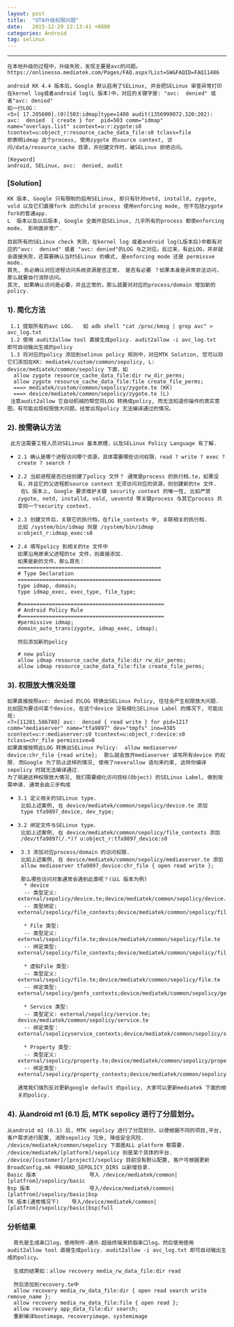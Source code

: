 ```yaml
---
layout: post
title:  "OTA升级权限问题"
date:   2015-12-29 22:13:41 +0800
categories: Android
tag: selinux
---
```


-----------------------

    在本地升级的过程中，升级失败，发现主要是avc的问题。 
    https://onlinesso.mediatek.com/Pages/FAQ.aspx?List=SW&FAQID=FAQ11486

    android KK 4.4 版本后，Google 默认启用了SELinux, 并会把SELinux 审查异常打印在kernel log或者android log(L 版本)中，对应的关键字是: "avc:  denied" 或者"avc: denied"
    如一行LOG：
    <5>[ 17.285600].(0)[503:idmap]type=1400 audit(1356999072.320:202): avc:  denied  { create } for  pid=503 comm="idmap" name="overlays.list" scontext=u:r:zygote:s0 tcontext=u:object_r:resource_cache_data_file:s0 tclass=file
    即表明idmap 这个process, 使用zygote 的source context, 访问/data/resource_cache 目录，并创建文件时，被SELinux 拒绝访问。
 
    [Keyword]
    android, SELinux, avc:  denied, audit
 
### [Solution]

    KK 版本, Google 只有限制的启用SELinux, 即只有针对netd, installd, zygote, vold 以及它们直接fork 出的child process 使用enforcing mode, 但不包括zygote fork的普通app.
    L  版本以及以后版本, Google 全面开启SELinux, 几乎所有的process 都使enforcing mode， 影响面非常广.
 
    目前所有的SELinux check 失败，在kernel log 或者android log(L版本后)中都有对应的"avc:  denied" 或者 "avc: denied"的LOG 与之对应。反过来，有此LOG，并非就会直接失败，还需要确认当时SELinux 的模式, 是enforcing mode 还是 permissve mode.
    首先, 务必确认对应进程访问系统资源是否正常， 是否有必要 ？如果本身是异常非法访问，那么就要自行消除访问。
    其次, 如果确认访问是必要，并且正常的，那么就要对对应的process/domain 增加新的policy.

### 1). 简化方法
 
     1.1 提取所有的avc LOG.   如 adb shell "cat /proc/kmsg | grep avc" > avc_log.txt
     1.2 使用 audit2allow tool 直接生成policy. audit2allow -i avc_log.txt  即可自动输出生成的policy
     1.3 将对应的policy 添加到selinux policy 规则中，对应MTK Solution, 您可以将它们添加在KK: mediatek/custom/common/sepolicy, L: device/mediatek/common/sepolicy 下面，如
      allow zygote resource_cache_data_file:dir rw_dir_perms;
      allow zygote resource_cache_data_file:file create_file_perms;
      ===> mediatek/custom/common/sepolicy/zygote.te (KK)
      ===> device/mediatek/common/sepolicy/zygote.te (L)
     注意audit2allow 它自动机械的帮您将LOG 转换成policy, 而无法知道你操作的真实意图，有可能出现权限放大问题，经常出现policy 无法编译通过的情况。
 
### 2). 按需确认方法
     此方法需要工程人员对SELinux 基本原理，以及SELinux Policy Language 有了解. 
+     2.1 确认是哪个进程访问哪个资源，具体需要哪些访问权限，read ? write ? exec ? create ? search ?
+     2.2 当前进程是否已经创建了policy 文件？ 通常是process 的执行档.te，如果没有，并且它的父进程即source context 无须访问对应的资源，则创建新的te 文件.
       在L 版本上, Google 要求维护关键 security context 的唯一性, 比如严禁zygote, netd, installd, vold, ueventd 等关键process 与其它process 共享同一个security context.
+     2.3 创建文件后，关联它的执行档，在file_contexts 中, 关联相关的执行档.
      比如 /system/bin/idmap 则是 /system/bin/idmap u:object_r:idmap_exec:s0
+     2.4 填写policy 到相关的te 文件中
      如果沿用原来父进程的te 文件，则直接添加.
      如果是新的文件，那么首先：
      ==============================================
      # Type Declaration
      ==============================================
      type idmap, domain;
      type idmap_exec, exec_type, file_type;
  
      #==============================================
      # Android Policy Rule
      #==============================================
      #permissive idmap;
      domain_auto_trans(zygote, idmap_exec, idmap);
  
      然后添加新的policy
  
      # new policy
      allow idmap resource_cache_data_file:dir rw_dir_perms;
      allow idmap resource_cache_data_file:file create_file_perms;
 
### 3). 权限放大情况处理
  
    如果直接按照avc: denied 的LOG 转换出SELinux Policy, 往往会产生权限放大问题. 比如因为要访问某个device, 在这个device 没有细化SELinux Label 的情况下, 可能出现:
    <7>[11281.586780] avc:  denied { read write } for pid=1217 comm="mediaserver" name="tfa9897" dev="tmpfs" ino=4385 scontext=u:r:mediaserver:s0 tcontext=u:object_r:device:s0 tclass=chr_file permissive=0
    如果直接按照此LOG 转换出SELinux Policy:  allow mediaserver device:chr_file {read write};  那么就会放开mediaserver 读写所有device 的权限. 而Google 为了防止这样的情况, 使用了neverallow 语句来约束, 这样你编译sepolicy 时就无法编译通过.
    为了规避这种权限放大情况, 我们需要细化访问目标(Object) 的SELinux Label, 做到按需申请. 通常会由三步构成
+     3.1 定义相关的SELinux type.
       比如上述案例, 在 device/mediatek/common/sepolicy/device.te 添加
       type tfa9897_device, dev_type;
+     3.2 绑定文件与SELinux type.
       比如上述案例, 在 device/mediatek/common/sepolicy/file_contexts 添加
       /dev/tfa9897(/.*)? u:object_r:tfa9897_device:s0
+      3.3 添加对应process/domain 的访问权限.
       比如上述案例, 在 device/mediatek/common/sepolicy/mediaserver.te 添加
       allow mediaserver tfa9897_device:chr_file { open read write };
 
       那么哪些访问对象通常会遇到此类呢？(以L 版本为例)
        * device  
        -- 类型定义: external/sepolicy/device.te;device/mediatek/common/sepolicy/device.te 
        -- 类型绑定: external/sepolicy/file_contexts;device/mediatek/common/sepolicy/file_contexts
  
        * File 类型: 
        -- 类型定义: external/sepolicy/file.te;device/mediatek/common/sepolicy/file.te
        -- 绑定类型: external/sepolicy/file_contexts;device/mediatek/common/sepolicy/file_contexts
 
        * 虚拟File 类型: 
        -- 类型定义: external/sepolicy/file.te;device/mediatek/common/sepolicy/file.te
        -- 绑定类型: external/sepolicy/genfs_contexts;device/mediatek/common/sepolicy/genfs_contexts
 
        * Service 类型:
        -- 类型定义: external/sepolicy/service.te; device/mediatek/common/sepolicy/service.te
        -- 绑定类型：external/sepolicyservice_contexts;device/mediatek/common/sepolicy/service_contexts
        
        * Property 类型:
        -- 类型定义: external/sepolicy/property.te;device/mediatek/common/sepolicy/property.te
        -- 绑定类型: external/sepolicy/property_contexts;device/mediatek/common/sepolicy/property_contexts;
        
      通常我们强烈反对更新google default 的policy, 大家可以更新mediatek 下面的相关的policy.
 
 
### 4). 从android m1 (6.1) 后, MTK sepolicy 进行了分层划分。

    从android m1 (6.1) 后, MTK sepolicy 进行了分层划分，以便根据不同的项目,平台, 客户需求进行配置, 消除sepolicy 冗余, 降低安全风险.
    /device/mediatek/common/sepolicy 下面是ALL platform 都需要.
    /device/mediatek/[platform]/sepolicy 则是某个具体的平台.
    /device/[customer]/[project]/sepolicy 目前没有默认配置, 客户可根据更新BroadConfig.mk 中BOARD_SEPOLICY_DIRS 以新增目录.
    Basic 版本                 导入 /device/mediatek/common|[platfrom]/sepolicy/basic
    Bsp 版本                   导入/device/mediatek/common|[platfrom]/sepolicy/basic|bsp
    TK 版本(通常情况下)    导入/device/mediatek/common|[platfrom]/sepolicy/basic|bsp|full

### 分析结果
  
      首先是生成串口log，使用附件-通讯-超级终端来抓取串口log，然后使用使用 audit2allow tool 直接生成policy. audit2allow -i avc_log.txt 即可自动输出生成的policy。
  
      生成的结果如：allow recovery media_rw_data_file:dir read

      然后添加到recovery.te中
      allow recovery media_rw_data_file:dir { open read search write remove_name }; 
      allow recovery media_rw_data_file:file { open read }; 
      allow recovery app_data_file:dir search;
      重新编译bootimage、recoveryimage、systemimage